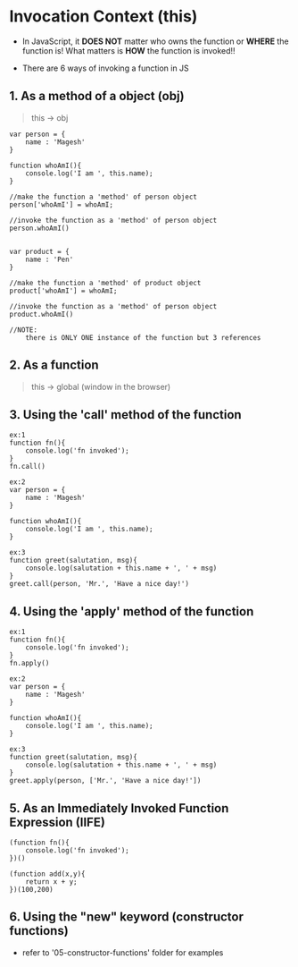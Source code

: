 # Invocation Context (this)
- In JavaScript, it **DOES NOT** matter who owns the function or **WHERE**  the function is! What matters is **HOW** the function is invoked!!

- There are 6 ways of invoking a function in JS

## 1. As a method of a object (obj)
> this -> obj
```
var person = {
    name : 'Magesh'
}

function whoAmI(){
    console.log('I am ', this.name);
}

//make the function a 'method' of person object
person['whoAmI'] = whoAmI;

//invoke the function as a 'method' of person object
person.whoAmI()


var product = {
    name : 'Pen'
}

//make the function a 'method' of product object
product['whoAmI'] = whoAmI;

//invoke the function as a 'method' of person object
product.whoAmI()

//NOTE:
    there is ONLY ONE instance of the function but 3 references
```

## 2. As a function
> this -> global (window in the browser)

## 3. Using the 'call' method of the function

```
ex:1
function fn(){
    console.log('fn invoked');
}
fn.call()

ex:2
var person = {
    name : 'Magesh'
}

function whoAmI(){
    console.log('I am ', this.name);
}

ex:3
function greet(salutation, msg){
    console.log(salutation + this.name + ', ' + msg)
}
greet.call(person, 'Mr.', 'Have a nice day!')

```

## 4. Using the 'apply' method of the function
```
ex:1
function fn(){
    console.log('fn invoked');
}
fn.apply()

ex:2
var person = {
    name : 'Magesh'
}

function whoAmI(){
    console.log('I am ', this.name);
}

ex:3
function greet(salutation, msg){
    console.log(salutation + this.name + ', ' + msg)
}
greet.apply(person, ['Mr.', 'Have a nice day!'])

```
## 5. As an Immediately Invoked Function Expression (IIFE)
```
(function fn(){
    console.log('fn invoked');
})()

(function add(x,y){
    return x + y;
})(100,200)
```

## 6. Using the "new" keyword (constructor functions)
- refer to '05-constructor-functions' folder for examples
